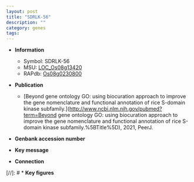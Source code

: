 ```yaml
---
layout: post
title: "SDRLK-56"
description: ""
category: genes
tags: 
---
```


* **Information**  
    + Symbol: SDRLK-56  
    + MSU: [LOC_Os08g13420](http://rice.uga.edu/cgi-bin/ORF_infopage.cgi?orf=LOC_Os08g13420)  
    + RAPdb: [Os08g0230800](http://rapdb.dna.affrc.go.jp/viewer/gbrowse_details/irgsp1?name=Os08g0230800)  

* **Publication**  
    + [Beyond gene ontology GO: using biocuration approach to improve the gene nomenclature and functional annotation of rice S-domain kinase subfamily.](http://www.ncbi.nlm.nih.gov/pubmed?term=Beyond gene ontology GO: using biocuration approach to improve the gene nomenclature and functional annotation of rice S-domain kinase subfamily.%5BTitle%5D), 2021, PeerJ.

* **Genbank accession number**  

* **Key message**  

* **Connection**  

[//]: # * **Key figures**  


